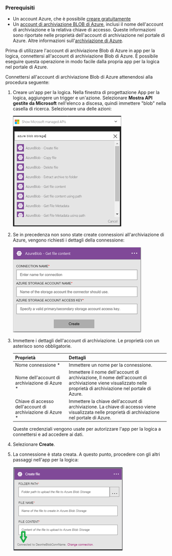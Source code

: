 ### <a name="prerequisites"></a>Prerequisiti
* Un account Azure, che è possibile [creare gratuitamente](https://azure.microsoft.com/free)
* Un [account di archiviazione BLOB di Azure](../articles/storage/common/storage-create-storage-account.md), inclusi il nome dell'account di archiviazione e la relativa chiave di accesso. Queste informazioni sono riportate nelle proprietà dell'account di archiviazione nel portale di Azure. Altre informazioni sull'[archiviazione di Azure](../articles/storage/common/storage-introduction.md).

Prima di utilizzare l'account di archiviazione Blob di Azure in app per la logica, connettersi all'account di archiviazione Blob di Azure. È possibile eseguire questa operazione in modo facile dalla propria app per la logica nel portale di Azure.  

Connettersi all'account di archiviazione Blob di Azure attenendosi alla procedura seguente:  

1. Creare un'app per la logica. Nella finestra di progettazione App per la logica, aggiungere un trigger e un'azione. Selezionare **Mostra API gestite da Microsoft** nell'elenco a discesa, quindi immettere "blob" nella casella di ricerca. Selezionare una delle azioni:  
   
    ![Passaggio per la creazione della connessione ad archiviazione BLOB di Azure](./media/connectors-create-api-azureblobstorage/azureblobstorage-1.png)  
2. Se in precedenza non sono state create connessioni all'archiviazione di Azure, vengono richiesti i dettagli della connessione:   
   
    ![Passaggio per la creazione della connessione ad archiviazione BLOB di Azure](./media/connectors-create-api-azureblobstorage/connection-details.png)  
3. Immettere i dettagli dell'account di archiviazione. Le proprietà con un asterisco sono obbligatorie.
   
   | Proprietà | Dettagli |
   | --- | --- |
   | Nome connessione * |Immettere un nome per la connessione. |
   | Nome dell'account di archiviazione di Azure * |Immettere il nome dell'account di archiviazione, Il nome dell'account di archiviazione viene visualizzato nelle proprietà di archiviazione nel portale di Azure. |
   | Chiave di accesso dell'account di archiviazione di Azure * |Immettere la chiave dell'account di archiviazione. La chiave di accesso viene visualizzata nelle proprietà di archiviazione nel portale di Azure. |
   
    Queste credenziali vengono usate per autorizzare l'app per la logica a connettersi e ad accedere ai dati. 
4. Selezionare **Create**.
5. La connessione è stata creata. A questo punto, procedere con gli altri passaggi nell'app per la logica: 
   
    ![Passaggio per la creazione della connessione ad archiviazione BLOB di Azure](./media/connectors-create-api-azureblobstorage/azureblobstorage-3.png)  

